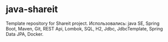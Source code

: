 # java-shareit
Template repository for Shareit project.
Использовались: java SE, Spring Boot, Maven, Git, REST Api, Lombok, SQL, H2, Jdbc, JdbcTemplate, Spring Data JPA, Docker.
